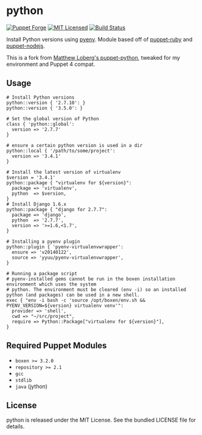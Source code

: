 python
==============

[![Puppet Forge](https://img.shields.io/puppetforge/v/halyard/python.svg)](https://forge.puppetlabs.com/halyard/python)
[![MIT Licensed](https://img.shields.io/badge/license-MIT-green.svg)](https://tldrlegal.com/license/mit-license)
[![Build Status](https://img.shields.io/circleci/project/halyard/puppet-python.svg)](https://circleci.com/gh/halyard/puppet-python)

Install Python versions using [pyenv](https://github.com/yyuu/pyenv). Module based off of [puppet-ruby](https://github.com/boxen/puppet-ruby) and [puppet-nodejs](https://github.com/boxen/puppet-nodejs).

This is a fork from [Matthew Loberg's puppet-python](https://github.com/mloberg/puppet-python), tweaked for my environment and Puppet 4 compat.

## Usage

```puppet
# Install Python versions
python::version { '2.7.10': }
python::version { '3.5.0': }

# Set the global version of Python
class { 'python::global':
  version => '2.7.7'
}

# ensure a certain python version is used in a dir
python::local { '/path/to/some/project':
  version => '3.4.1'
}

# Install the latest version of virtualenv
$version = '3.4.1'
python::package { "virtualenv for ${version}":
  package => 'virtualenv',
  python  => $version,
}
# Install Django 1.6.x
python::package { "django for 2.7.7":
  package => 'django',
  python  => '2.7.7',
  version => '>=1.6,<1.7',
}

# Installing a pyenv plugin
python::plugin { 'pyenv-virtualenvwrapper':
  ensure => 'v20140122',
  source => 'yyuu/pyenv-virtualenvwrapper',
}

# Running a package script
# pyenv-installed gems cannot be run in the boxen installation environment which uses the system
# python. The environment must be cleared (env -i) so an installed python (and packages) can be used in a new shell.
exec { "env -i bash -c 'source /opt/boxen/env.sh && PYENV_VERSION=${version} virtualenv venv'":
  provider => 'shell',
  cwd => "~/src/project",
  require => Python::Package["virtualenv for ${version}"],
}
```

## Required Puppet Modules

* `boxen >= 3.2.0`
* `repository >= 2.1`
* `gcc`
* `stdlib`
* `java` (jython)

## License

python is released under the MIT License. See the bundled LICENSE file for details.

